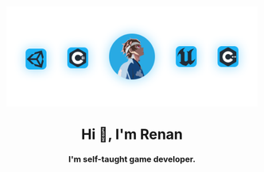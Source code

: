 <img align="center" alt="Banner" src="https://github.com/Renanuya/renanuya/blob/main/Banner.png" />
<h1 align="center">Hi 👋, I'm Renan</h1>
<h3 align="center">I'm self-taught game developer.</h3>
